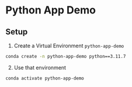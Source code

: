 # Python App Demo

## Setup
1. Create a Virtual Environment `python-app-demo`

```bash
conda create -n python-app-demo python==3.11.7
```

2. Use that environment

```bash
conda activate python-app-demo
```
